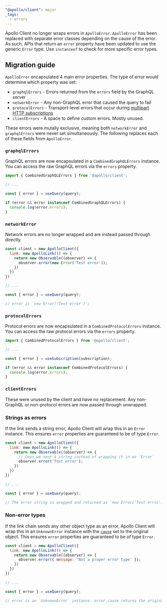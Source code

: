 ```yaml
---
"@apollo/client": major
_tags:
  - errors
---
```


Apollo Client no longer wraps errors in `ApolloError`. `ApolloError` has been replaced with separate error classes depending on the cause of the error. As such, APIs that return an `error` property have been updated to use the generic `Error` type. Use `instanceof` to check for more specific error types.

## Migration guide

`ApolloError` encapsulated 4 main error properties. The type of error would determine which property was set:
- `graphqlErrors` - Errors returned from the `errors` field by the GraphQL server
- `networkError` - Any non-GraphQL error that caused the query to fail
- `protocolErrors` - Transport-level errors that occur during [multipart HTTP subscriptions](https://www.apollographql.com/docs/graphos/routing/operations/subscriptions/multipart-protocol)
- `clientErrors` - A space to define custom errors. Mostly unused.

These errors were mutally exclusive, meaning both `networkError` and `graphqlErrors` were never set simultaneously. The following replaces each of these fields from `ApolloError`.

### `graphqlErrors`

GraphQL errors are now encapsulated in a `CombinedGraphQLErrors` instance. You can access the raw GraphQL errors via the `errors` property.

```js
import { CombinedGraphQLErrors } from '@apollo/client';

// ...

const { error } = useQuery(query);

if (error && error instanceof CombinedGraphQLErrors) {
  console.log(error.errors);
}
```

### `networkError`

Network errors are no longer wrapped and are instead passed through directly.

```js
const client = new ApolloClient({
  link: new ApolloLink(() => {
    return new Observable((observer) => {
      observer.error(new Error('Test error'));
    })
  })
})

// ...

const { error } = useQuery(query);

// error is `new Error('Test error')`;
```

### `protocolErrors`

Protocol errors are now encapsulated in a `CombinedProtocolErrors` instance. You can access the raw protocol errors via the `errors` property.


```js
import { CombinedProtocolErrors } from '@apollo/client';

// ...

const { error } = useSubscription(subscription);

if (error && error instanceof CombinedProtocolErrors) {
  console.log(error.errors);
}
```

### `clientErrors`

These were unused by the client and have no replacement. Any non-GraphQL or non-protocol errors are now passed through unwrapped.

### Strings as errors

If the link sends a string error, Apollo Client will wrap this in an `Error` instance. This ensures `error` properties are guaranteed to be of type `Error`.

```js
const client = new ApolloClient({
  link: new ApolloLink(() => {
    return new Observable((observer) => {
      // Oops we sent a string instead of wrapping it in an `Error`
      observer.error('Test error');
    })
  })
})

// ...

const { error } = useQuery(query);

// The error string is wrapped and returned as `new Error('Test error')`;
```

### Non-error types

If the link chain sends any other object type as an error, Apollo Client will wrap this in an `UnknownError` instance with the [`cause`](https://developer.mozilla.org/en-US/docs/Web/JavaScript/Reference/Global_Objects/Error/cause) set to the original object. This ensures `error` properties are guaranteed to be of type `Error`.

```js
const client = new ApolloClient({
  link: new ApolloLink(() => {
    return new Observable((observer) => {
      observer.error({ message: 'Not a proper error type' });
    })
  })
})

// ...

const { error } = useQuery(query);

// error is an `UnknownError` instance. error.cause returns the original object.
```
